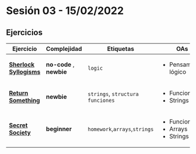 
# Sesión 03 - 15/02/2022

## Ejercicios

| Ejercicio                                                        | Complejidad                    | Etiquetas                    | OAs                                                                               |
| ---------------------------------------------------------------- | ------------------------------ | ---------------------------- | --------------------------------------------------------------------------------- |
| [**Sherlock Syllogisms**](https://github.com/Laboratoria/gym/tree/main/exercises/sherlock-syllogisms)                                                 |  **no-code** , **newbie**        | `logic`           | <ul><li> Pensamiento lógico </li></ul>                                       |
| [**Return Something**](https://github.com/Laboratoria/gym/tree/main/exercises/return-something-warmup)                                                 |  **newbie**        | `strings`, `structura funciones`           | <ul><li> Funciones </li><li> Strings </li></ul>                                       |
| [**Secret Society**](https://github.com/Laboratoria/gym/tree/main/exercises/secret-society)       | **beginner**       | `homework`,`arrays`,`strings`          | <ul><li> Funciones </li><li> Arrays </li><li> Strings </li></ul>                              |
